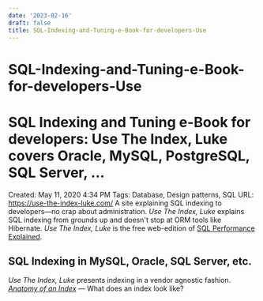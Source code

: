 ```yaml
---
date: '2023-02-16'
draft: false
title: SQL-Indexing-and-Tuning-e-Book-for-developers-Use
---
```


# SQL-Indexing-and-Tuning-e-Book-for-developers-Use

# SQL Indexing and Tuning e-Book for developers: Use The Index, Luke covers Oracle, MySQL, PostgreSQL, SQL Server, ...
Created: May 11, 2020 4:34 PM
Tags: Database, Design patterns, SQL
URL: https://use-the-index-luke.com/
A site explaining SQL indexing to developers—no crap about administration.
*Use The Index, Luke* explains SQL indexing from grounds up and doesn't stop at ORM tools like Hibernate.
*Use The Index, Luke* is the free web-edition of [SQL Performance Explained](https://sql-performance-explained.com/?utm_source=use-the-index-luke.com&utm_campaign=front&utm_medium=web).
## SQL Indexing in MySQL, Oracle, SQL Server, etc.
*Use The Index, Luke* presents indexing in a vendor agnostic fashion.
*[Anatomy of an Index](https://use-the-index-luke.com/sql/anatomy)* — What does an index look like?
